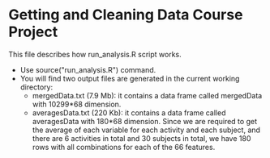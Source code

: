 Getting and Cleaning Data Course Project
========================================
This file describes how run_analysis.R script works.
* Use source("run_analysis.R") command. 
* You will find two output files are generated in the current working directory:
  - mergedData.txt (7.9 Mb): it contains a data frame called mergedData with 10299*68 dimension.
  - averagesData.txt (220 Kb): it contains a data frame called averagesData with 180*68 dimension. Since we are required to get the average of each variable for each activity and each subject, and there are 6 activities in total and 30 subjects in total, we have 180 rows with all combinations for each of the 66 features. 
